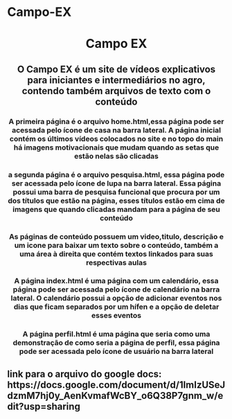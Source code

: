 # Campo-EX<h1 align="center">Campo EX</h1>
<h2 align="center">O Campo EX é um site de vídeos explicativos para iniciantes e intermediários no agro, contendo também arquivos de texto com o conteúdo </h2>
<h3 align="center">A primeira página é o arquivo home.html,essa página pode ser acessada pelo ícone de casa na barra lateral. A página inicial contém os últimos vídeos colocados no site e no topo do main há imagens motivacionais que mudam quando as setas que estão nelas são clicadas </h3>

<p></p>
<h3 align="center">a segunda página é o arquivo pesquisa.html, essa página pode ser acessada pelo ícone de lupa na barra lateral. Essa página possui uma barra de pesquisa funcional que procura por um dos títulos que estão na página, esses títulos estão em cima de imagens que quando clicadas mandam para a página de seu conteúdo</h3>

<h3 align="center">As páginas de conteúdo possuem um video,titulo, descrição e um icone para baixar um texto sobre o conteúdo, também a uma área à direita que contém textos linkados para suas respectivas aulas</h3>
<p></p>
<h3 align="center">A página index.html é uma página com um calendário, essa página pode ser acessada pelo ícone de calendário na barra lateral. O calendário possui a opção de adicionar eventos nos dias que ficam separados por um hífen e a opção de deletar esses eventos</h3>

<p></p>
<h3 align="center">A página perfil.html é uma página que seria como uma demonstração de como seria a página de perfil, essa página pode ser acessada pelo ícone de usuário na barra lateral</h3>

<h2>link para o arquivo do google docs: https://docs.google.com/document/d/1ImIzUSeJdzmM7hj0y_AenKvmafWcBY_o6Q38P7gnm_w/edit?usp=sharing</h2>
                                                                                                                   


